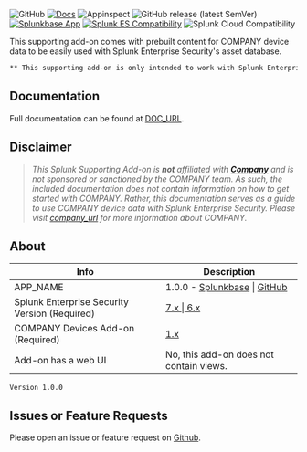 ![GitHub](https://img.shields.io/github/license/zachchristensen28/APP_NAME)
[![Docs](https://github.com/ZachChristensen28/APP_NAME/actions/workflows/docs.yml/badge.svg)](DOC_URL)
![Appinspect](https://github.com/ZachChristensen28/APP_NAME/actions/workflows/appinspect.yml/badge.svg)
![GitHub release (latest SemVer)](https://img.shields.io/github/v/release/ZachChristensen28/APP_NAME)
[![Splunkbase App](https://img.shields.io/badge/APP_NAME-blue)](https://splunkbase.splunk.com/app/6573)
[![Splunk ES Compatibility](https://img.shields.io/badge/Splunk%20ES%20Compatibility-7.x%20|%206.x-success)](SPLUNKBASE_URL)
![Splunk Cloud Compatibility](https://img.shields.io/badge/Splunk%20Cloud%20Ready-Victoria%20|%20Classic-informational?logo=splunk)

This supporting add-on comes with prebuilt content for COMPANY device data to be easily used with Splunk Enterprise Security's asset database.

```markdown
** This supporting add-on is only intended to work with Splunk Enterprise Security deployments **
```

## Documentation

Full documentation can be found at [DOC_URL](DOC_URL).

## Disclaimer

> *This Splunk Supporting Add-on is __not__ affiliated with [__Company__](company_url) and is not sponsored or sanctioned by the COMPANY team. As such, the included documentation does not contain information on how to get started with COMPANY. Rather, this documentation serves as a guide to use COMPANY device data with Splunk Enterprise Security. Please visit [company_url](company_url) for more information about COMPANY.*

## About

Info | Description
------|----------
APP_NAME | 1.0.0 - [Splunkbase](SPLUNKBASE_URL) \| [GitHub](https://github.com/ZachChristensen28/APP_NAME)
Splunk Enterprise Security Version (Required) | [7.x \| 6.x](SPLUNKBASE_URL)
COMPANY Devices Add-on (Required) | [1.x](COMPANY_SPLUNKBASE)
Add-on has a web UI | No, this add-on does not contain views.

```text
Version 1.0.0

```

## Issues or Feature Requests

Please open an issue or feature request on [Github](https://github.com/ZachChristensen28/APP_NAME/issues).
